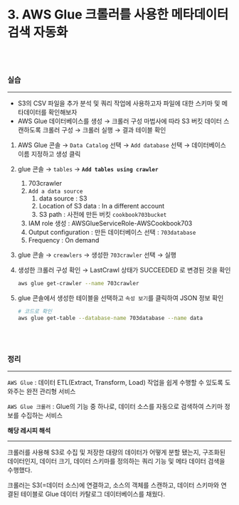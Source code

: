 # 3. AWS Glue 크롤러를 사용한 메타데이터 검색 자동화

<br>
<br>

### 실습

---

- S3의 CSV 파일을 추가 분석 및 쿼리 작업에 사용하고자 파일에 대한 스키마 및 메타데이터를 확인해보자
- AWS Glue 데이터베이스를 생성 → 크롤러 구성 마법사에 따라 S3 버킷 데이터 스캔하도록 크롤러 구성 → 크롤러 실행 → 결과 테이블 확인

1. AWS Glue 콘솔 → `Data Catalog` 선택 → `Add database` 선택 → 데이터베이스 이름 지정하고 생성 클릭
2. glue 콘솔 → `tables` → **`Add tables using crawler`**
   1. 703crawler
   2. `Add a data source`
      1. data source : S3
      2. Location of S3 data : In a different account
      3. S3 path : 사전에 만든 버킷 `cookbook703bucket`
   3. IAM role 생성 : AWSGlueServiceRole-AWSCookbook703
   4. Output configuration : 만든 데이터베이스 선택 : `703database`
   5. Frequency : On demand
3. glue 콘솔 → `creawlers` → 생성한 `703crawler` 선택 → 실행
4. 생성한 크롤러 구성 확인 → LastCrawl 상태가 SUCCEEDED 로 변경된 것을 확인

   ```bash
   aws glue get-crawler --name 703crawler
   ```

5. glue 콘솔에서 생성한 테이블을 선택하고 `속성 보기`를 클릭하여 JSON 정보 확인

   ```bash
   # 코드로 확인
   aws glue get-table --database-name 703database --name data
   ```

<br>
<br>

### 정리

---

`AWS Glue` : 데이터 ETL(Extract, Transform, Load) 작업을 쉽게 수행할 수 있도록 도와주는 완전 관리형 서비스

`AWS Glue 크롤러` : Glue의 기능 중 하나로, 데이터 소스를 자동으로 검색하여 스키마 정보를 수집하는 서비스
<br>

**해당 레시피 해석**

---

크롤러를 사용해 S3로 수집 및 저장한 대량의 데이터가 어떻게 분할 됐는지, 구조화된 데이터인지, 데이터 크기, 데이터 스키마를 정의하는 쿼리 기능 및 메타 데이터 검색을 수행했다.

크롤러는 S3(=데이터 소스)에 연결하고, 소스의 객체를 스캔하고, 데이터 스키마와 연결된 테이블로 Glue 데이터 카탈로그 데이터베이스를 채웠다.
